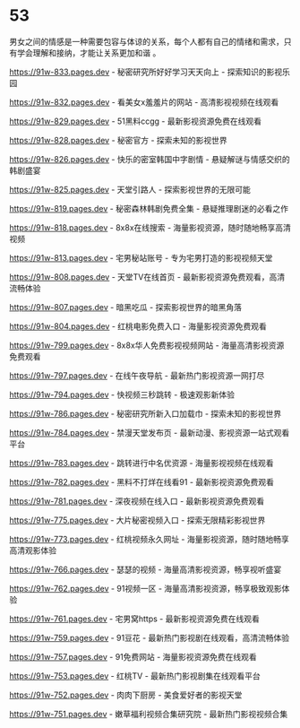 # 53
男女之间的情感是一种需要包容与体谅的关系，每个人都有自己的情绪和需求，只有学会理解和接纳，才能让关系更加和谐 。

https://91w-833.pages.dev - 秘密研究所好好学习天天向上 - 探索知识的影视乐园

https://91w-832.pages.dev - 看美女x羞羞片的网站 - 高清影视视频在线观看

https://91w-829.pages.dev - 51黑料ccgg - 最新影视资源免费在线观看

https://91w-828.pages.dev - 秘密官方 - 探索未知的影视世界

https://91w-826.pages.dev - 快乐的密室韩国中字剧情 - 悬疑解谜与情感交织的韩剧盛宴

https://91w-825.pages.dev - 天堂引路人 - 探索影视世界的无限可能

https://91w-819.pages.dev - 秘密森林韩剧免费全集 - 悬疑推理剧迷的必看之作

https://91w-818.pages.dev - 8x8x在线搜索 - 海量影视资源，随时随地畅享高清视频

https://91w-813.pages.dev - 宅男秘站账号 - 专为宅男打造的影视视频天堂

https://91w-808.pages.dev - 天堂TV在线首页 - 最新影视资源免费观看，高清流畅体验

https://91w-807.pages.dev - 暗黑吃瓜 - 探索影视世界的暗黑角落

https://91w-804.pages.dev - 红桃电影免费入口 - 海量影视资源免费观看

https://91w-799.pages.dev - 8x8x华人免费影视视频网站 - 海量高清影视资源免费观看

https://91w-797.pages.dev - 在线午夜导航 - 最新热门影视资源一网打尽

https://91w-794.pages.dev - 快视频三秒跳转 - 极速观影新体验

https://91w-786.pages.dev - 秘密研究所新入口加载巾 - 探索未知的影视世界

https://91w-784.pages.dev - 禁漫天堂发布页 - 最新动漫、影视资源一站式观看平台

https://91w-783.pages.dev - 跳转进行中名优资源 - 海量影视视频在线观看

https://91w-782.pages.dev - 黑料不打烊在线看91 - 最新影视资源免费观看

https://91w-781.pages.dev - 深夜视频在线入口 - 最新影视资源免费观看

https://91w-775.pages.dev - 大片秘密视频入口 - 探索无限精彩影视世界

https://91w-773.pages.dev - 红桃视频永久网址 - 海量影视资源，随时随地畅享高清观影体验

https://91w-766.pages.dev - 瑟瑟的视频 - 海量高清影视资源，畅享视听盛宴

https://91w-762.pages.dev - 91视频一区 - 海量高清影视资源，畅享极致观影体验

https://91w-761.pages.dev - 宅男窝https - 最新影视资源免费在线观看

https://91w-759.pages.dev - 91豆花 - 最新热门影视剧在线观看，高清流畅体验

https://91w-757.pages.dev - 91免费网站 - 海量影视资源免费在线观看

https://91w-753.pages.dev - 红桃TV - 最新热门影视剧集在线观看平台

https://91w-752.pages.dev - 肉肉下厨房 - 美食爱好者的影视天堂

https://91w-751.pages.dev - 嫩草福利视频合集研究院 - 最新热门影视视频合集

